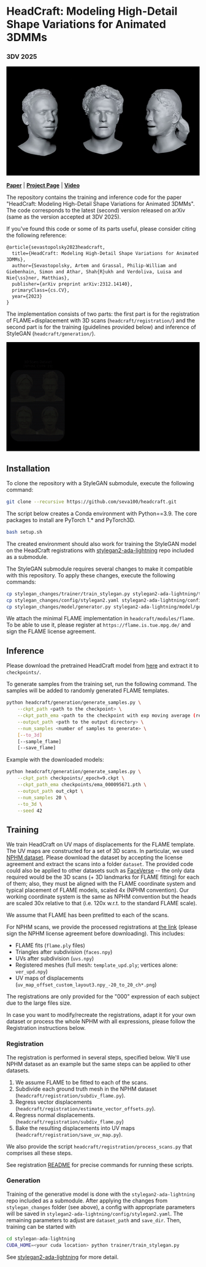 # HeadCraft: Modeling High-Detail Shape Variations for Animated 3DMMs

### 3DV 2025

![Randomly generated animations and interpolating the latents for the fixed FLAME template](docs/animations_and_interpolations.gif)

[**Paper**](https://arxiv.org/abs/2312.14140) | [**Project Page**](https://seva100.github.io/headcraft) | [**Video**](https://youtu.be/uBeBT2f1CL0)


The repository contains the training and inference code for the paper "HeadCraft: Modeling High-Detail Shape Variations for Animated 3DMMs". The code corresponds to the latest (second) version released on arXiv (same as the version accepted at 3DV 2025).

If you've found this code or some of its parts useful, please consider citing the following reference:

```   
@article{sevastopolsky2023headcraft,
  title={HeadCraft: Modeling High-Detail Shape Variations for Animated 3DMMs},
  author={Sevastopolsky, Artem and Grassal, Philip-William and Giebenhain, Simon and Athar, Shah{R}ukh and Verdoliva, Luisa and Nie{\ss}ner, Matthias},
  publisher={arXiv preprint arXiv:2312.14140},
  primaryClass={cs.CV},
  year={2023}
}         
```

The implementation consists of two parts: the first part is for the registration of FLAME+displacement with 3D scans (`headcraft/registration/`) and the second part is for the training (guidelines provided below) and inference of StyleGAN (`headcraft/generation/`).

![Main idea of the method](docs/idea.gif)

## Installation

To clone the repository with a StyleGAN submodule, execute the following command:

```bash
git clone --recursive https://github.com/seva100/headcraft.git
```

The script below creates a Conda environment with Python==3.9. The core packages to install are PyTorch 1.* and PyTorch3D. 

```bash
bash setup.sh
```

The created environment should also work for training the StyleGAN model on the HeadCraft registrations with [stylegan2-ada-lightning](https://github.com/nihalsid/stylegan2-ada-lightning) repo included as a submodule. 

The StyleGAN submodule requires several changes to make it compatible with this repository. To apply these changes, execute the following commands:

```bash
cp stylegan_changes/trainer/train_stylegan.py stylegan2-ada-lightning/trainer/train_stylegan.py
cp stylegan_changes/config/stylegan2.yaml stylegan2-ada-lightning/config/stylegan2.yaml 
cp stylegan_changes/model/generator.py stylegan2-ada-lightning/model/generator.py 
```

We attach the minimal FLAME implementation in `headcraft/modules/flame`. To be able to use it, please register at `https://flame.is.tue.mpg.de/` and sign the FLAME license agreement. 

## Inference

Please download the pretrained HeadCraft model from [here](https://drive.google.com/drive/folders/15FAoC3bFeuDpUCJoTkwen46LZPRp-35f?usp=sharing) and extract it to `checkpoints/`.

To generate samples from the training set, run the following command. The samples will be added to randomly generated FLAME templates.

```bash
python headcraft/generation/generate_samples.py \
    --ckpt_path <path to the checkpoint> \
    --ckpt_path_ema <path to the checkpoint with exp moving average (recommended); --ckpt_path also needs to be provided in this case, but EMA one will be used> \
    --output_path <path to the output directory> \
    --num_samples <number of samples to generate> \
    [--to_3d]
    [--sample_flame]
    [--save_flame]
```

Example with the downloaded models:
```bash
python headcraft/generation/generate_samples.py \
    --ckpt_path checkpoints/_epoch=9.ckpt \
    --ckpt_path_ema checkpoints/ema_000095671.pth \
    --output_path out_ckpt \
    --num_samples 20 \
    --to_3d \
    --seed 42
```

<!-- Another script fits the latent to either full UV map:

```bash
python headcraft/generation/fit_latent.py \
    --input_flame_path <path to the input flame ply> \
    --input_uvmap_path <path to the input UV map in uint16 or npy> \
    --checkpoint_path <path to the checkpoint> \
    --output_path <path to the output directory> \
    --num_samples <number of samples to generate> \
    --uv_path <path to the UV map>
```

or a partial UV map (could be e.g. regressed from a depth scan):
```bash
python headcraft/generation/fit_latent_to_partial.py \
    --input_flame_path <path to the input flame ply> \
    --input_uvmap_path <path to the input UV map in uint16 or npy> \
    --input_uvmask_path <path to the input UV mask in png> \
    --checkpoint_path <path to the checkpoint> \
    --output_path <path to the output directory> \
    --num_samples <number of samples to generate> \
    --uv_path <path to the UV map>
``` -->

<!-- The displacements can be applied to the template being animated. The following script generates a video with the animation of the template:

```bash
python headcraft/generation/animate.py \
    --template_flame_params <path to the input flame params as .npz, only shape is important> \
    --sequence_flame_params <path to the input flame params as .npz, all components except shape are important> \
    --input_uvmap_path <path to the input UV map in uint16 or npy> \
    --checkpoint_path <path to the checkpoint> \
    --output_path <path to the output directory> \
    --num_samples <number of samples to generate> \
    --uv_path <path to the UV map>
``` -->

## Training

We train HeadCraft on UV maps of displacements for the FLAME template. The UV maps are constructed for a set of 3D scans. In particular, we used [NPHM dataset](https://github.com/SimonGiebenhain/NPHM/blob/main/dataset/README.md). Please download the dataset by accepting the license agreement and extract the scans into a folder `dataset`. The provided code could also be applied to other datasets such as [FaceVerse](https://github.com/LizhenWangT/FaceVerse-Dataset/) -- the only data required would be the 3D scans (+ 3D landmarks for FLAME fitting) for each of them; also, they must be aligned with the FLAME coordinate system and typical placement of FLAME models, scaled 4x (NPHM convention). Our working coordinate system is the same as NPHM convention but the heads are scaled 30x relative to that (i.e. 120x w.r.t. to the standard FLAME scale).

<!-- To fit FLAME to each of the scans, TODO. Note that the FLAME fitting code depends on the fork of the original [flame-fitting](todo) repository available [here](todo) that needs to be cloned as a submodule in `headcraft/registration/flame-fitting`. -->

We assume that FLAME has been prefitted to each of the scans.
<!-- (one can use some FLAME tracker to achieve that [the link](FLAME landmark fitting code)). -->
For NPHM scans, we provide the processed registrations at [the link](https://drive.google.com/drive/folders/1vMq4GeHlSq7ycYSzPxdCTF4n8tY7jt_M?usp=sharing) (please sign the NPHM license agreement before downloading). This includes: 

* FLAME fits (`flame.ply` files)
* Triangles after subdivision (`faces.npy`)
* UVs after subdivision (`uvs.npy`)
* Registered meshes (full mesh: `template_upd.ply`; vertices alone: `ver_upd.npy`)
* UV maps of displacements (`uv_map_offset_custom_layout3.npy_-20_to_20_ch*.png`)

The registrations are only provided for the "000" expression of each subject due to the large files size. 

In case you want to modify/recreate the registrations, adapt it for your own dataset or process the whole NPHM with all expressions, please follow the Registration instructions below.

### Registration

The registration is performed in several steps, specified below. We'll use NPHM dataset as an example but the same steps can be applied to other datasets.

1. We assume FLAME to be fitted to each of the scans.
2. Subdivide each ground truth mesh in the NPHM dataset (`headcraft/registration/subdiv_flame.py`).
3. Regress vector displacements (`headcraft/registration/estimate_vector_offsets.py`).
4. Regress normal displacements. (`headcraft/registration/subdiv_flame.py`)
5. Bake the resulting displacements into UV maps (`headcraft/registration/save_uv_map.py`).

We also provide the script `headcraft/registration/process_scans.py` that comprises all these steps.

See registration [README](headcraft/registration/README.md) for precise commands for running these scripts. 

### Generation

Training of the generative model is done with the `stylegan2-ada-lightning` repo included as a submodule. After applying the changes from `stylegan_changes` folder (see above), a config with appropriate parameters will be saved in `stylegan2-ada-lightning/config/stylegan2.yaml`. The remaining parameters to adjust are `dataset_path` and `save_dir`. Then, training can be started with

```bash
cd stylegan-ada-lightning
CUDA_HOME=<your cuda location> python trainer/train_stylegan.py
```

See [stylegan2-ada-lightning](https://github.com/nihalsid/stylegan2-ada-lightning) for more detail.